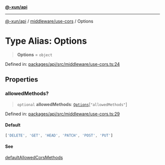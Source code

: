 [**@-xun/api**](../../../README.md)

***

[@-xun/api](../../../README.md) / [middleware/use-cors](../README.md) / Options

# Type Alias: Options

> **Options** = `object`

Defined in: [packages/api/src/middleware/use-cors.ts:24](https://github.com/Xunnamius/api-utils/blob/57bcbde0493ed3285651262eed2a32e963f10249/packages/api/src/middleware/use-cors.ts#L24)

## Properties

### allowedMethods?

> `optional` **allowedMethods**: [`Options`](../../check-method/type-aliases/Options.md)\[`"allowedMethods"`\]

Defined in: [packages/api/src/middleware/use-cors.ts:29](https://github.com/Xunnamius/api-utils/blob/57bcbde0493ed3285651262eed2a32e963f10249/packages/api/src/middleware/use-cors.ts#L29)

#### Default

```ts
['DELETE', 'GET', 'HEAD', 'PATCH', 'POST', 'PUT']
```

#### See

[defaultAllowedCorsMethods](../variables/defaultAllowedCorsMethods.md)
